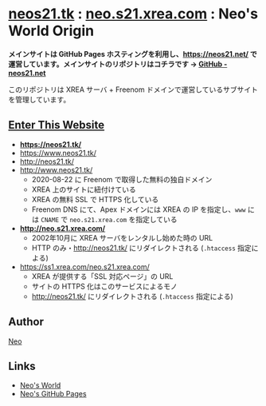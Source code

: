 # [neos21.tk](https://neos21.tk) : [neo.s21.xrea.com](http://neo.s21.xrea.com/) : Neo's World Origin

__メインサイトは GitHub Pages ホスティングを利用し、<https://neos21.net/> で運営しています。メインサイトのリポジトリはコチラです → [GitHub - neos21.net](https://github.com/Neos21/neos21.net)__

このリポジトリは XREA サーバ + Freenom ドメインで運営しているサブサイトを管理しています。


## [Enter This Website](https://neos21.tk/)

- __<https://neos21.tk/>__
- <https://www.neos21.tk/>
- <http://neos21.tk/>
- <http://www.neos21.tk/>
  - 2020-08-22 に Freenom で取得した無料の独自ドメイン
  - XREA 上のサイトに紐付けている
  - XREA の無料 SSL で HTTPS 化している
  - Freenom DNS にて、Apex ドメインには XREA の IP を指定し、`www` には `CNAME` で `neo.s21.xrea.com` を指定している
- __<http://neo.s21.xrea.com/>__
  - 2002年10月に XREA サーバをレンタルし始めた時の URL
  - HTTP のみ・<http://neos21.tk/> にリダイレクトされる (`.htaccess` 指定による)
- <https://ss1.xrea.com/neo.s21.xrea.com/>
  - XREA が提供する「SSL 対応ページ」の URL
  - サイトの HTTPS 化はこのサービスによるモノ
  - <http://neos21.tk/> にリダイレクトされる (`.htaccess` 指定による)


## Author

[Neo](https://neos21.net/)


## Links

- [Neo's World](https://neos21.net/)
- [Neo's GitHub Pages](https://neos21.github.io/)

